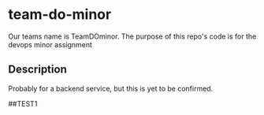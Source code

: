 # team-do-minor
Our teams name is TeamDOminor. The purpose of this repo's code is for the devops minor assignment

## Description
Probably for a backend service, but this is yet to be confirmed. 

##TEST1
